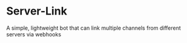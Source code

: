 # Server-Link
A simple, lightweight bot that can link multiple channels from different servers via webhooks
